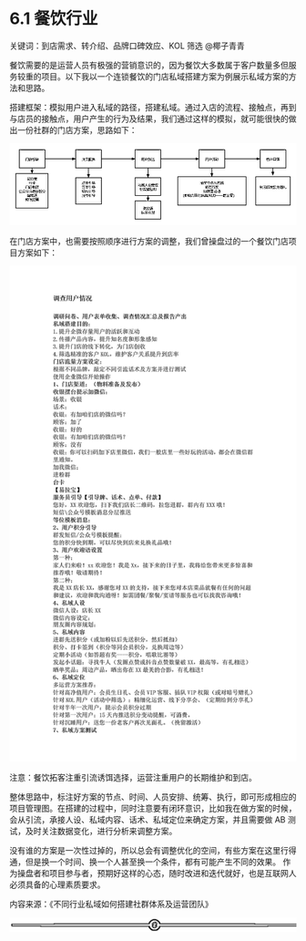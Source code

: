 # 6.1 餐饮行业

关键词：到店需求、转介绍、品牌口碑效应、KOL 筛选 @椰子青青

餐饮需要的是运营人员有极强的营销意识的，因为餐饮大多数属于客户数量多但服务较重的项目。以下我以一个连锁餐饮的门店私域搭建方案为例展示私域方案的方法和思路。

搭建框架：模拟用户进入私域的路径，搭建私域。通过入店的流程、接触点，再到与店员的接触点，用户产生的行为及结果，我们通过这样的模拟，就可能很快的做出一份社群的门店方案，思路如下：

![](img/5c36fda7047b100ade85f636eefe2fcb.png)

在门店方案中，也需要按照顺序进行方案的调整，我们曾操盘过的一个餐饮门店项目方案如下：

![](img/e1de61c85012abac7379fcea2e582e7b.png)

注意：餐饮拓客注重引流诱饵选择，运营注重用户的长期维护和到店。

整体思路中，标注好方案的节点、时间、人员安排、统筹、执行，即可形成相应的项目管理图。在搭建的过程中，同时注意要有闭环意识，比如我在做方案的时候，会从引流，承接人设、私域内容、话术、私域定位来确定方案，并且需要做 AB 测试，及时关注数据变化，进行分析来调整方案。

没有谁的方案是一次性过掉的，所以总会有调整优化的空间，有些方案在这里行得通，但是换一个时间、换一个人甚至换一个条件，都有可能产生不同的效果。 作为操盘者和项目参与者，预期好这样的心态，随时改进和迭代就好，也是互联网人必须具备的心理素质要求。

内容来源：《不同行业私域如何搭建社群体系及运营团队》

![](img/70c086163efe63c67f3a76278afd7895.png)